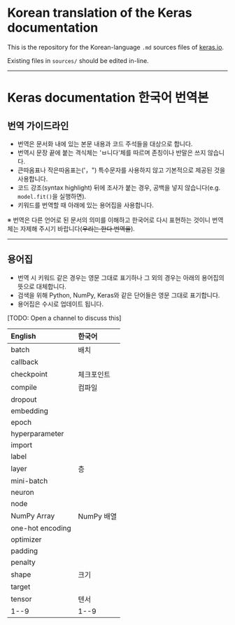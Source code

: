 # Korean translation of the Keras documentation

This is the repository for the Korean-language `.md` sources files of [keras.io](https://keras.io).

Existing files in `sources/` should be edited in-line.

---

# Keras documentation 한국어 번역본


## 번역 가이드라인

- 번역은 문서화 내에 있는 본문 내용과 코드 주석들을 대상으로 합니다.
- 번역시 문장 끝에 붙는 격식체는 'ㅂ니다'체를 따르며 존칭이나 반말은 쓰지 않습니다.
- 큰따옴표나 작은따옴표는('，") 특수문자를 사용하지 않고 기본적으로 제공된 것을 사용합니다.
- 코드 강조(syntax highlight) 뒤에 조사가 붙는 경우, 공백을 넣지 않습니다(e.g. `model.fit()`을 실행하면).
- 키워드를 번역할 때 아래에 있는 용어집을 사용합니다.

※ 번역은 다른 언어로 된 문서의 의미를 이해하고 한국어로 다시 표현하는 것이니 번역체는 자제해 주시기 바랍니다(~~우리는 한다 번역을~~).

---

## 용어집

- 번역 시 키워드 같은 경우는 영문 그대로 표기하나 그 외의 경우는 아래의 용어집의 뜻으로 대체합니다.
- 검색을 위해 Python, NumPy, Keras와 같은 단어들은 영문 그대로 표기합니다.
- 용어집은 수시로 업데이트 됩니다.

[TODO: Open a channel to discuss this]

| English            | 한국어                 |
|:-------------------|:-----------------------|
| batch              |배치    |
| callback           |              |
| checkpoint         |체크포인트              |
| compile            |컴파일              |
| dropout            |              |
| embedding          |              |
| epoch              |              |
| hyperparameter     |              |
| import             |              |
| label              |              |
| layer              | 층             |
| mini-batch         |              |
| neuron             |              |
| node               |              |
| NumPy Array        | NumPy 배열             |
| one-hot encoding   |              |
| optimizer          |              |
| padding            |              |
| penalty            |              |
| shape              | 크기        |
| target             |              |
| tensor             | 텐서                   |
| 1--9               | 1--9                  |
